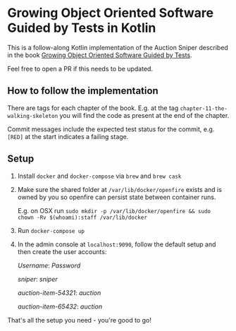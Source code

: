 # Growing Object Oriented Software Guided by Tests in Kotlin

This is a follow-along Kotlin implementation of the Auction Sniper described in the book 
[Growing Object Oriented Software Guided by Tests](http://growing-object-oriented-software.com).

Feel free to open a PR if this needs to be updated.

## How to follow the implementation
There are tags for each chapter of the book. E.g. at the tag `chapter-11-the-walking-skeleton` you will find the
code as present at the end of the chapter.

Commit messages include the expected test status for the commit, e.g. `[RED]` at the start indicates a failing stage.

## Setup
1. Install `docker` and `docker-compose` via `brew` and `brew cask`
1. Make sure the shared folder at `/var/lib/docker/openfire` exists and is owned by you so openfire can persist state between container runs.
   
   E.g. on OSX run `sudo mkdir -p /var/lib/docker/openfire && sudo chown -Rv $(whoami):staff /var/lib/docker`
1. Run `docker-compose up`
1. In the admin console at `localhost:9090`, follow the default setup and then create the user accounts:

   *Username*: _Password_
   
   *sniper*: _sniper_
   
   *auction-item-54321*: _auction_
   
   *auction-item-65432*: _auction_

That's all the setup you need - you're good to go!
